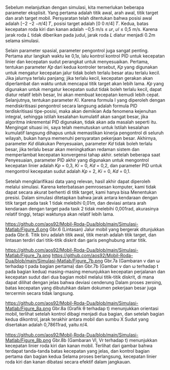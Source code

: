 Sebelum melanjutkan dengan simulasi, kita memerlukan beberapa parameter eksplisit. Yang pertama adalah titik awal, arah awal, titik target dan arah target mobil. 
Persyaratan telah ditentukan bahwa posisi awal adalah [−2 −2 −𝜋/4]
𝑇, posisi target adalah [0 0 𝜋/4]
𝑇. Kedua, batas kecepatan roda kiri dan kanan adalah −0,5 m/s ≤
𝜐𝑟, 𝜐𝑙 ≤ 0,5 m/s. Karena jarak roda 𝐿 tidak diberikan pada judul, jarak roda 𝐿 diatur menjadi 0.2m selama simulasi.

Selain parameter spasial, parameter pengontrol juga sangat penting. Pertama atur langkah waktu ke 0,1𝑠, lalu kontrol kontrol PID untuk kecepatan linier dan kecepatan sudut
perangkat untuk menyesuaikan. Pertama, tentukan parameter 𝐾𝑝 dari kedua kontroler tersebut, 𝐾𝑝 yang digunakan untuk mengatur kecepatan jalur tidak boleh terlalu besar atau terlalu kecil.
Jika jalurnya terlalu panjang; jika terlalu kecil, kecepatan gerakan akan diperlambat dan waktu untuk mencapai titik target akan lebih lama. 𝐾𝑝 yang digunakan untuk mengatur kecepatan sudut tidak boleh terlalu kecil, dapat diatur relatif lebih besar,
Ini akan membuat kecepatan kemudi lebih cepat. Selanjutnya, tentukan parameter 𝐾𝑖. Karena formula I yang diperoleh dengan mendiskritisasi pengontrol secara langsung adalah formula PID terdiskritisasi tipe-posisi, maka akan demikian
Ada fenomena kejenuhan integral, sehingga istilah kesalahan kumulatif akan sangat besar, jika algoritma inkremental PID digunakan, tidak akan ada masalah seperti itu. Mengingat situasi ini, saya telah memutuskan untuk
Istilah kesalahan kumulatif langsung dihapus untuk memastikan kinerja pengontrol di seluruh wilayah, bukan hanya memenuhi persyaratan pekerjaan besar. Akhirnya, parameter 𝐾𝑑 dilakukan
Penyesuaian, parameter 𝐾𝑑 tidak boleh terlalu besar, jika terlalu besar akan meningkatkan redaman sistem dan memperlambat kecepatan konvergensi tahap akhir. setelah beberapa saat
Penyesuaian, parameter PID akhir yang digunakan untuk mengontrol kecepatan linier adalah 𝐾𝑝 = 0,3, 𝐾𝑖 = 0, 𝐾𝑑 = 0,2, dan parameter PID untuk mengontrol kecepatan sudut adalah 𝐾𝑝 = 2, 𝐾𝑖 = 0, 𝐾𝑑 =
0,1.

Setelah mengklarifikasi data yang relevan, hasil akhir dapat diperoleh melalui simulasi. Karena keterbatasan pemrosesan komputer, kami tidak dapat secara akurat berhenti di titik target, kami hanya bisa
Menentukan presisi. Dalam simulasi ditetapkan bahwa jarak antara kendaraan dengan titik target pada task 1 tidak melebihi 0,01𝑚, dan deviasi antara arah kendaraan dengan target pada task 2 tidak melebihi
0,001rad, akurasinya relatif tinggi, tetapi waktunya akan relatif lebih lama.

https://github.com/aos92/Mobil-Roda-Dua/blob/main/Simulasi-Matlab/Figure_6.png
Gbr.6 (Lintasan) Jalur mobil yang bergerak ditunjukkan pada Gbr.6. Titik biru adalah titik awal, titik merah adalah titik target, dan lintasan terdiri dari titik-titik diskrit dan garis penghubung antar titik.

https://github.com/aos92/Mobil-Roda-Dua/blob/main/Simulasi-Matlab/Figure_7a.png
https://github.com/aos92/Mobil-Roda-Dua/blob/main/Simulasi-Matlab/Figure_7b.png
Gbr.7a (Gambaran v dan ω terhadap t pada bagian pertama) dan Gbr.7b (Gambar v dan ω terhadap t pada bagian kedua) masing-masing menunjukkan kecepatan perjalanan dan kecepatan sudut dari dua bagian mobil melalui titik-titik diskrit, di mana dapat dilihat dengan jelas bahwa deviasi cenderung
Dalam proses zeroing, batas kecepatan yang dibutuhkan dalam dokumen pekerjaan besar juga tercermin secara tidak langsung.

https://github.com/aos92/Mobil-Roda-Dua/blob/main/Simulasi-Matlab/Figure_8a.png
Gbr.8a (Grafik θ terhadap t)  menunjukkan orientasi mobil, terlihat setelah kontrol dibagi menjadi dua bagian, dan setelah bagian kedua dikontrol, jarak terakhir antara mobil dan sumbu X
Sudut yang disertakan adalah 0,78611rad, yaitu 𝜋/4.

https://github.com/aos92/Mobil-Roda-Dua/blob/main/Simulasi-Matlab/Figure_8b.png
Gbr.8b (Gambaran Vl, Vr terhadap t) menunjukkan kecepatan linier roda kiri dan kanan mobil. Terlihat dari gambar bahwa terdapat tanda-tanda batas kecepatan yang jelas, dan kontrol bagian pertama dan bagian kedua
Selama proses berlangsung, kecepatan linier roda kiri dan kanan dibatasi secara efektif dalam jangkauan.
